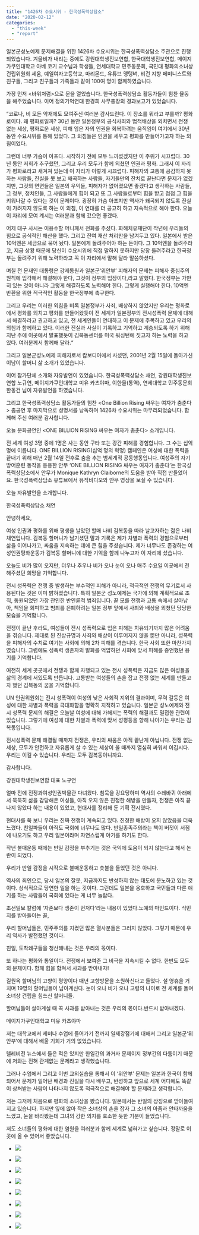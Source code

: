 ```yaml
---
title: "1426차 수요시위 - 한국성폭력상담소"
date: "2020-02-12"
categories: 
  - "this-week"
  - "report"
---
```


일본군성노예제 문제해결을 위한 1426차 수요시위는 한국성폭력상담소 주관으로 진행되었습니다. 겨울비가 내리는 중에도 강원대학생진보연합, 한국대학생진보연합, 메이지가쿠인대학교 아베 코기 교수님과 학생들, 연세대학교 민주동문회, 국민대 평화의소녀상 건립위원회 세움, 예일여자고등학교, 마리몬드, 유튜브 맹탱벼, 비건 지향 페미니스트와 친구들, 그리고 친구들과 가족들과 같이 100여 명이 함께하였습니다.

가장 먼저 <바위처럼>으로 문을 열었습니다. 한국성폭력상담소 활동가들이 힘찬 율동을 해주었습니다. 이어 정의기억연대 한경희 사무총장의 경과보고가 있었습니다.

“코로나, 비 모든 악재에도 모여주신 여러분 감사드린다. 이 장소를 뭐라고 부를까? 평화로이다. 왜 평화로일까? 30년 동안 일본정부의 공식사죄와 법적배상을 외치면서 전쟁 없는 세상, 평화로운 세상, 피해 입은 자의 인권을 회복하려는 움직임이 여기에서 30년 동안 수요시위를 통해 있었다. 그 외침들은 인권을 세우고 평화를 만들어가고자 하는 외침이었다.

그런데 너무 가슴이 아프다. 시작하기 전에 모두 느끼셨겠지만 이 주위가 시끄럽다. 30년 동안 저희가 추구했던, 그리고 우리 모두가 함께 외쳤던 인권과 평화. 그래서 이 자리가 평화로라고 새겨져 있는데 이 자리가 이렇게 시끄럽다. 피해자의 고통에 공감하지 못하는 사람들, 진실을 못 보고 왜곡하는 사람들, 자기들만의 잔치로 끝난다면 문제가 없겠지만, 그것의 면면들은 일본의 우익들, 피해자가 없어졌으면 좋겠다고 생각하는 사람들, 그 정부, 정치인들, 그 사람들에게 힘이 되고 또 그 사람들로부터 힘을 받고 점점 그 힘을 키워나갈 수 있다는 것이 문제이다. 굉장히 가슴 아프지만 역사가 왜곡되지 않도록 진실이 가려지지 않도록 하는 이 외침, 이 연대를 더 공고히 하고 지속적으로 해야 한다. 오늘 이 자리에 모여 계시는 여러분과 함께 갔으면 좋겠다.

어제 대구 사시는 이용수할 머니께서 전화를 주셨다. 화해치유재단이 작년에 우리들의 힘으로 공식적인 해산을 했다. 그리고 잔여 재산 처리만을 남겨두고 있다. 일본에서 받은 10억엔은 세금으로 묶어 놨다. 일본에게 돌려주어야 하는 돈이다. 그 10억엔을 돌려주라고, 지금 상황 때문에 당신이 수요시위에 직접 말하지 못하지만 당장 돌려주라고 한국정부는 돌려주기 위해 노력하라고 꼭 이 자리에서 말해 달라 말씀하셨다.

며칠 전 문재인 대통령은 강제동원과 일본군‘위안부’ 피해자의 문제는 피해자 중심주의 원칙에 입각해서 해결해야 한다, 그것이 정부의 입장이다,라고 말했다. 한국정부는 가만히 있는 것이 아니라 그렇게 해결하도록 노력해야 한다. 그렇게 실행해야 한다. 10억엔 반환을 위한 적극적인 활동을 한국정부에 촉구한다.

그리고 우리는 이러한 외침을 비록 일본정부가 사죄, 배상하지 않았지만 우리는 평화로에서 평화를 외치고 평화를 만들어왔듯이 전 세계가 일본정부의 전시성폭력 문제에 대해서 해결하라고 권고하고 있고, 전 세계인들이 연대하고 이 문제에 주목하고 있고 우리의 외침과 함께하고 있다. 이러한 진실과 사실이 기록하고 기억하고 계승되도록 하기 위해 지난 주에 이곳에서 발표했듯이 김복동센터를 미국 워싱턴에 짓고자 하는 노력을 하고 있다. 여러분께서 함께해 달라.“

그리고 일본군성노예제 피해자로서 캄보디아에서 사셨던, 2001년 2월 15일에 돌아가신 이남이 할머니 삶 소개가 있었습니다.

이어 참가단체 소개와 자유발언이 있었습니다. 한국성폭력상담소 채연, 강원대학생진보연합 노규연, 메이지가쿠인대학교 미유 카츠야마, 이한울(통역), 연세대학교 민주동문회 한동건 님이 자유발언을 하였습니다.

그리고 한국성폭력상담소 활동가들의 힘찬 <One Billion Rising 싸우는 여자가 춤춘다> 춤공연 후 마지막으로 성명서를 낭독하며 1426차 수요시위는 마무리되었습니다. 함께해 주신 여러분 감사합니다.

오늘 문화공연인 <ONE BILLION RISING 싸우는 여자가 춤춘다> 소개입니다.

전 세계 여성 3명 중에 1명은 사는 동안 구타 또는 강간 피해를 경험합니다. 그 수는 십억 명에 이릅니다. ONE BILLION RISING(십억 명의 혁명) 캠페인은 여성에 대한 폭력을 끝내기 위해 매년 2월 14일 전후로 춤을 추는 범세계적 공동행동입니다. 여성주의 자기방어훈련 동작을 응용한 안무 ‘ONE BILLION RISING 싸우는 여자가 춤춘다’는 한국성폭력상담소에서 안무가 Monique Kathryn Claiborne의 도움을 받아 직접 만들었어요. 한국성폭력상담소 유튜브에서 뮤직비디오와 안무 영상을 보실 수 있습니다.

오늘 자유발언을 소개합니다.

한국성폭력상담소 채연

안녕하세요,

여성 인권과 평화를 위해 평생을 날았던 할매 나비 김복동을 따라 날고자하는 젊은 나비 채연입니다. 김복동 할머니가 남기셨던 말과 기록은 제가 차별과 폭력의 경험으로부터 삶을 이어나가고, 싸움을 지속하는 데에 큰 힘을 주셨습니다. 제가 너무나도 존경하는 여성인권평화운동가 김복동 할머니에 대한 기억을 함께 나누고자 이 자리에 섰습니다.

오늘도 비가 많이 오지만, 더우나 추우나 비가 오나 눈이 오나 매주 수요일 이곳에서 전해주셨던 희망을 기억합니다.

전시 성폭력은 전쟁 중 발생하는 부수적인 피해가 아니라, 적극적인 전쟁의 무기로서 사용된다는 것은 이미 밝혀졌습니다. 특히 일본군 성노예제는 국가에 의해 계획적으로 조직, 동원되었던 가장 잔인한 반인륜적 범죄입니다. 끝 모를 전쟁과 고통 속에서 살아남아, 책임을 회피하고 범죄를 은폐하려는 일본 정부 앞에서 사죄와 배상을 외쳤던 당당한 모습을 기억합니다.

전쟁이 끝난 후라도, 여성들이 전시 성폭력으로 입은 피해는 치유되기까지 많은 어려움을 겪습니다. 제대로 된 진상규명과 사죄와 배상이 이루어지지 않을 뿐만 아니라, 성폭력을 피해자의 수치로 여기는 사회에 의해 2차 피해를 겪습니다. 한국 사회 또한 마찬가지였습니다. 그럼에도 성폭력 생존자의 발화를 억압하던 사회에 맞서 피해를 증언했던 용기를 기억합니다.

여전히 세계 곳곳에서 전쟁과 함께 자행되고 있는 전시 성폭력은 지금도 많은 여성들을 삶의 경계에 서있도록 만듭니다. 고통받는 여성들의 손을 잡고 전쟁 없는 세계를 만들고자 했던 김복동의 꿈을 기억합니다.

UN 인권위원회는 전시 성폭력이 여성의 낮은 사회적 지위의 결과이며, 무력 갈등은 여성에 대한 차별과 폭력을 극대화함을 명확히 지적하고 있습니다. 일본군 성노예제와 전시 성폭력 문제의 해결은 오늘날 여성에 대해 가해지는 폭력의 해결과도 밀접한 관련이 있습니다. 그렇기에 여성에 대한 차별과 폭력에 맞서 성평등을 향해 나아가는 우리는 김복동입니다.

전시성폭력 문제 해결될 때까지 전쟁은, 우리의 싸움은 아직 끝난게 아닙니다. 전쟁 없는 세상, 모두가 안전하고 자유롭게 살 수 있는 세상이 올 때까지 열심히 싸워서 이깁시다. 우리는 이길 수 있습니다. 우리는 모두 김복동이니까요.

감사합니다.

강원대학생진보연합 대표 노규연

얼마 전에 전쟁과여성인권박물관 다녀왔다. 침묵을 강요당하며 역사의 수레바퀴 아래에서 묵묵히 삶을 감당해온 여성들, 아직 오지 않은 진정한 해방을 만들자, 전쟁은 아직 끝나지 않았다 하는 내용이 있었고, 현대사를 정리해 둔 기획 전시였다.

현대사를 쭉 보니 우리는 진짜 전쟁이 계속되고 있다. 진정한 해방이 오지 않았음을 더욱 느꼈다. 친일파들이 아직도 국회에 너무나도 많다. 반일종족주의라는 책이 버젓이 서점에 나오기도 하고 우리 일본이라며 자연스럽게 야기를 하기도 한다.

작년 불매운동 때에는 반일 감정을 부추기는 것은 국익에 도움이 되지 않는다고 해서 논란이 되었다.

우리가 반일 감정을 시작으로 불매운동하고 촛불을 들었던 것은 아니다.

역사의 죄인으로, 당시 일본의 잘못, 지금까지도 반성하지 않는 태도에 분노하고 있는 것이다. 상식적으로 당연한 일을 하는 것이다. 그런데도 일본을 옹호하고 국민들과 다른 얘기를 하는 사람들이 국회에 있다는 게 너무 놀랍다.

조선일보 칼럼에 ‘자존보다 생존이 먼저다’라는 내용이 있었다.노예의 마인드이다. 식민지를 받아들이는 꼴,

우리 할머님들은, 민주주의를 지켰던 많은 열사분들은 그러지 않았다. 그렇기 때문에 우리 역사가 발전했던 것이다.

친일, 토착왜구들을 청산해내는 것은 우리의 몫이다.

또 하나는 평화와 통일이다. 전쟁에서 보여준 그 비극을 지속시킬 수 없다. 한반도 모두의 문제이다. 함께 힘을 합쳐서 사과를 받아내자!

길원옥 할머님의 고향이 평양이다 매년 고향방문을 소원하신다고 들었다. 설 영휴을 거치며 19명의 할머님들이 남아계신다. 눈이 오나 비가 오나 고령의 나이로 전 세계를 돌며 소녀상 건립을 힘쓰신 할머니들.

할머님들이 살아계실 때 꼭 사과를 받아내는 것은 우리의 몫이다.반드시 받아내겠다.

메이지가쿠인대학교 미유 카츠야마

저는 대학교에서 세미나 수업에 들어가기 전까지 일제강점기에 대해서 그리고 일본군‘위안부’에 대해서 배울 기회가 거의 없었습니다.

텔레비전 뉴스에서 들은 적은 있지만 한일간의 과거사 문제이지 정부간의 다툼이기 때문에 저와는 전혀 관계없는 문제라고 생각했습니다.

그러나 수업에서 그리고 이번 교외실습을 통해서 이 ‘위안부’ 문제는 일본과 한국이 함께 되어서 문제가 일어난 배경과 진실을 다시 배우고, 반성하고 앞으로 세계 어디에도 똑같이 상처받는 사람이 나타나지 않도록 적극적으로 해결해야 할 문제라고 생각합니다.

저는 그저께 처음으로 평화의 소녀상을 봤습니다. 일본에서는 반일의 상징으로 받아들여지고 있습니다. 하지만 옆에 앉아 작은 소녀상의 손을 잡자 그 소녀의 아픔과 안타까움을 느꼈고, 눈을 바라봤는데 그녀의 강한 의지를 호소한 듯한 기분이 들었습니다.

저도 소녀들의 평화에 대한 염원을 여러분과 함께 세계로 넓혀가고 싶습니다. 정말로 이곳에 올 수 있어서 좋았습니다.

- ![](https://r2.womenandwar.net/2020/02/크기변환IMGP5241.jpg)
    
- ![](https://r2.womenandwar.net/2020/02/크기변환IMGP5246.jpg)
    
- ![](https://r2.womenandwar.net/2020/02/크기변환IMGP5250.jpg)
    
- ![](https://r2.womenandwar.net/2020/02/크기변환IMGP5276.jpg)
    
- ![](https://r2.womenandwar.net/2020/02/크기변환IMGP5284.jpg)
    
- ![](https://r2.womenandwar.net/2020/02/크기변환IMGP5289.jpg)
    
- ![](https://r2.womenandwar.net/2020/02/크기변환IMGP5291.jpg)
    
- ![](https://r2.womenandwar.net/2020/02/크기변환IMGP5295.jpg)
